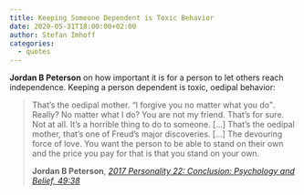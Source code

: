 ```yaml
---
title: Keeping Someone Dependent is Toxic Behavior
date: 2020-05-31T18:00:00+02:00
author: Stefan Imhoff
categories:
  - quotes
---
```


**Jordan B Peterson** on how important it is for a person to let others reach independence. Keeping a person dependent is toxic, oedipal behavior:

> That’s the oedipal mother. <q>I forgive you no matter what you do</q>. Really? No matter what I do? You are not my friend. That’s for sure. Not at all. It’s a horrible thing to do to someone. […] That’s the oedipal mother, that’s one of Freud’s major discoveries. […] The devouring force of love. You want the person to be able to stand on their own and the price you pay for that is that you stand on your own.
>
> **Jordan B Peterson**, _[2017 Personality 22: Conclusion: Psychology and Belief, 49:38](https://youtu.be/J9j-bVDrGdI)_
